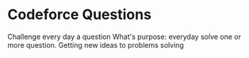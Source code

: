 # Codeforce Questions
Challenge every day a question
What's purpose: everyday solve one or more question. Getting new ideas to problems solving
